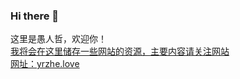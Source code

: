 ### Hi there 👋
这里是愚人哲，欢迎你！
<br>
[我将会在这里储存一些网站的资源，主要内容请关注网站](yrzhe.love)
<br>
[网址：yrzhe.love](yrzhe.love)
<!--
**Yrzhe/yrzhe** is a ✨ _special_ ✨ repository because its `README.md` (this file) appears on your GitHub profile.

Here are some ideas to get you started:

- 🔭 I’m currently working on ...
- 🌱 I’m currently learning ...
- 👯 I’m looking to collaborate on ...
- 🤔 I’m looking for help with ...
- 💬 Ask me about ...
- 📫 How to reach me: ...
- 😄 Pronouns: ...
- ⚡ Fun fact: ...
-->
